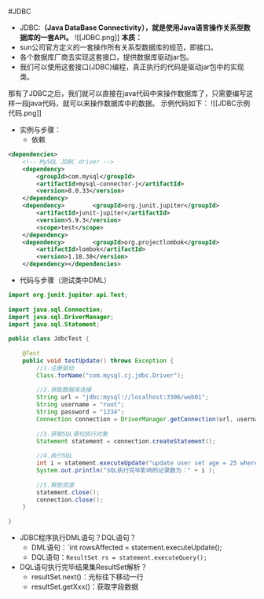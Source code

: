 #JDBC
- JDBC:**（Java DataBase Connectivity），就是使用****Java语言操作关系型数据库的一套API****。**
![[JDBC.png]]
**本质：**
- sun公司官方定义的一套操作所有关系型数据库的规范，即接口。
- 各个数据库厂商去实现这套接口，提供数据库驱动jar包。
- 我们可以使用这套接口(JDBC)编程，真正执行的代码是驱动jar包中的实现类。

那有了JDBC之后，我们就可以直接在java代码中来操作数据库了，只需要编写这样一段java代码，就可以来操作数据库中的数据。 示例代码如下：
![[JDBC示例代码.png]]

- 实例与步骤：
	- 依赖
```xml
<dependencies>  
    <!-- MySQL JDBC driver -->  
    <dependency>  
        <groupId>com.mysql</groupId>  
        <artifactId>mysql-connector-j</artifactId>  
        <version>8.0.33</version>  
    </dependency>  
    <dependency>        <groupId>org.junit.jupiter</groupId>  
        <artifactId>junit-jupiter</artifactId>  
        <version>5.9.3</version>  
        <scope>test</scope>  
    </dependency>  
    <dependency>        <groupId>org.projectlombok</groupId>  
        <artifactId>lombok</artifactId>  
        <version>1.18.38</version>  
    </dependency></dependencies>
```

- 代码与步骤（测试类中DML）
```java
import org.junit.jupiter.api.Test;  
  
import java.sql.Connection;  
import java.sql.DriverManager;  
import java.sql.Statement;  
  
public class JdbcTest {  
  
    @Test  
    public void testUpdate() throws Exception {  
        //1.注册驱动  
        Class.forName("com.mysql.cj.jdbc.Driver");  
  
        //2.获取数据库连接  
        String url = "jdbc:mysql://localhost:3306/web01";  
        String username = "root";  
        String password = "1234";  
        Connection connection = DriverManager.getConnection(url, username, password);  
  
        //3.获取SQL语句执行对象  
        Statement statement = connection.createStatement();  
  
        //4.执行SQL  
        int i = statement.executeUpdate("update user set age = 25 where id = 1");//DML  
        System.out.println("SQL执行完毕影响的记录数为：" + i );  
  
        //5.释放资源  
        statement.close();  
        connection.close();  
    }  
  
}
```

- JDBC程序执行DML语句？DQL语句？
	- DML语句：`int rowsAffected = statement.executeUpdate();
	- DQL语句：`ResultSet rs = statement.executeQuery();`
- DQL语句执行完毕结果集ResultSet解析？
	- resultSet.next()：光标往下移动一行
	- resultSet.getXxx()：获取字段数据
